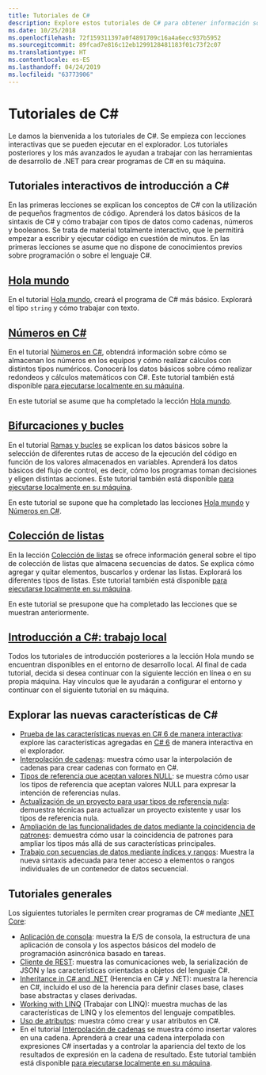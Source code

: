 ```yaml
---
title: Tutoriales de C#
description: Explore estos tutoriales de C# para obtener información sobre cómo compilar programas de C# y conocer las características de este lenguaje.
ms.date: 10/25/2018
ms.openlocfilehash: 72f159311397a0f4891709c16a4a6ecc937b5952
ms.sourcegitcommit: 89fcad7e816c12eb1299128481183f01c73f2c07
ms.translationtype: HT
ms.contentlocale: es-ES
ms.lasthandoff: 04/24/2019
ms.locfileid: "63773906"
---
```

# <a name="c-tutorials"></a>Tutoriales de C#

Le damos la bienvenida a los tutoriales de C#. Se empieza con lecciones interactivas que se pueden ejecutar en el explorador. Los tutoriales posteriores y los más avanzados le ayudan a trabajar con las herramientas de desarrollo de .NET para crear programas de C# en su máquina.

## <a name="introduction-to-c-interactive-tutorials"></a>Tutoriales interactivos de introducción a C#

En las primeras lecciones se explican los conceptos de C# con la utilización de pequeños fragmentos de código. Aprenderá los datos básicos de la sintaxis de C# y cómo trabajar con tipos de datos como cadenas, números y booleanos. Se trata de material totalmente interactivo, que le permitirá empezar a escribir y ejecutar código en cuestión de minutos. En las primeras lecciones se asume que no dispone de conocimientos previos sobre programación o sobre el lenguaje C#.

## <a name="hello-worldintro-to-csharphello-worldyml"></a>[Hola mundo](intro-to-csharp/hello-world.yml)

En el tutorial [Hola mundo](intro-to-csharp/hello-world.yml), creará el programa de C# más básico. Explorará el tipo `string` y cómo trabajar con texto.

## <a name="numbers-in-cintro-to-csharpnumbers-in-csharpyml"></a>[Números en C#](intro-to-csharp/numbers-in-csharp.yml)

En el tutorial [Números en C#](intro-to-csharp/numbers-in-csharp.yml), obtendrá información sobre cómo se almacenan los números en los equipos y cómo realizar cálculos con distintos tipos numéricos. Conocerá los datos básicos sobre cómo realizar redondeos y cálculos matemáticos con C#. Este tutorial también está disponible [para ejecutarse localmente en su máquina](intro-to-csharp/numbers-in-csharp-local.md).

En este tutorial se asume que ha completado la lección [Hola mundo](intro-to-csharp/hello-world.yml).

## <a name="branches-and-loopsintro-to-csharpbranches-and-loopsyml"></a>[Bifurcaciones y bucles](intro-to-csharp/branches-and-loops.yml)

En el tutorial [Ramas y bucles](intro-to-csharp/branches-and-loops.yml) se explican los datos básicos sobre la selección de diferentes rutas de acceso de la ejecución del código en función de los valores almacenados en variables. Aprenderá los datos básicos del flujo de control, es decir, cómo los programas toman decisiones y eligen distintas acciones. Este tutorial también está disponible [para ejecutarse localmente en su máquina](intro-to-csharp/branches-and-loops-local.md).

En este tutorial se supone que ha completado las lecciones [Hola mundo](intro-to-csharp/hello-world.yml) y [Números en C#](intro-to-csharp/numbers-in-csharp.yml).

## <a name="list-collectionintro-to-csharplist-collectionyml"></a>[Colección de listas](intro-to-csharp/list-collection.yml)

En la lección [Colección de listas](intro-to-csharp/list-collection.yml) se ofrece información general sobre el tipo de colección de listas que almacena secuencias de datos. Se explica cómo agregar y quitar elementos, buscarlos y ordenar las listas. Explorará los diferentes tipos de listas. Este tutorial también está disponible [para ejecutarse localmente en su máquina](intro-to-csharp/arrays-and-collections.md).

En este tutorial se presupone que ha completado las lecciones que se muestran anteriormente.

## <a name="introduction-to-c----work-locallyintro-to-csharplocal-environmentmd"></a>[Introducción a C#: trabajo local](intro-to-csharp/local-environment.md)

Todos los tutoriales de introducción posteriores a la lección Hola mundo se encuentran disponibles en el entorno de desarrollo local. Al final de cada tutorial, decida si desea continuar con la siguiente lección en línea o en su propia máquina. Hay vínculos que le ayudarán a configurar el entorno y continuar con el siguiente tutorial en su máquina.

## <a name="explore-new-features-in-c"></a>Explorar las nuevas características de C\#

* [Prueba de las características nuevas en C# 6 de manera interactiva](exploration/csharp-6.yml): explore las características agregadas en [C# 6](../whats-new/csharp-6.md) de manera interactiva en el explorador.
* [Interpolación de cadenas](string-interpolation.md): muestra cómo usar la interpolación de cadenas para crear cadenas con formato en C#.
* [Tipos de referencia que aceptan valores NULL](nullable-reference-types.md): se muestra cómo usar los tipos de referencia que aceptan valores NULL para expresar la intención de referencias nulas.
* [Actualización de un proyecto para usar tipos de referencia nula](upgrade-to-nullable-references.md): demuestra técnicas para actualizar un proyecto existente y usar los tipos de referencia nula.
* [Ampliación de las funcionalidades de datos mediante la coincidencia de patrones](pattern-matching.md): demuestra cómo usar la coincidencia de patrones para ampliar los tipos más allá de sus características principales.
* [Trabajo con secuencias de datos mediante índices y rangos](ranges-indexes.md): Muestra la nueva sintaxis adecuada para tener acceso a elementos o rangos individuales de un contenedor de datos secuencial.

## <a name="general-tutorials"></a>Tutoriales generales

Los siguientes tutoriales le permiten crear programas de C# mediante [.NET Core](../../core/index.md):

* [Aplicación de consola](console-teleprompter.md): muestra la E/S de consola, la estructura de una aplicación de consola y los aspectos básicos del modelo de programación asincrónica basado en tareas.
* [Cliente de REST](console-webapiclient.md): muestra las comunicaciones web, la serialización de JSON y las características orientadas a objetos del lenguaje C#.
* [Inheritance in C# and .NET](inheritance.md) (Herencia en C# y .NET): muestra la herencia en C#, incluido el uso de la herencia para definir clases base, clases base abstractas y clases derivadas.
* [Working with LINQ](working-with-linq.md) (Trabajar con LINQ): muestra muchas de las características de LINQ y los elementos del lenguaje compatibles.
* [Uso de atributos](attributes.md): muestra cómo crear y usar atributos en C#.
* En el tutorial [Interpolación de cadenas](exploration/interpolated-strings.yml) se muestra cómo insertar valores en una cadena. Aprenderá a crear una cadena interpolada con expresiones C# insertadas y a controlar la apariencia del texto de los resultados de expresión en la cadena de resultado. Este tutorial también está disponible [para ejecutarse localmente en su máquina](exploration/interpolated-strings-local.md).
